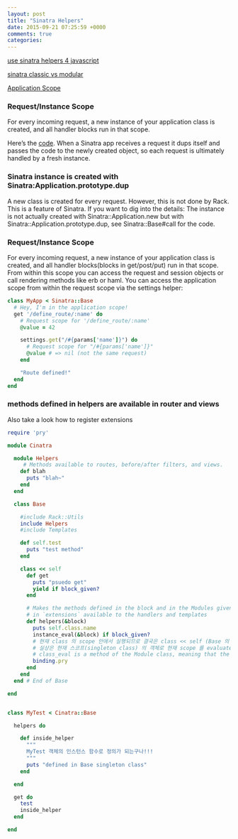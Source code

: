 ```yaml
---
layout: post
title: "Sinatra Helpers"
date: 2015-09-21 07:25:59 +0000
comments: true
categories: 
---
```


[use sinatra helpers 4 javascript](http://www.sitepoint.com/using-sinatra-helpers-to-clean-up-your-code/)

[sinatra classic vs modular](http://blog.carbonfive.com/2013/06/24/sinatra-best-practices-part-one/)

[Application Scope](http://www.sinatrarb.com/intro#Request/Instance%20Scope)


### Request/Instance Scope

For every incoming request, a new instance of your application class is created, and all handler blocks run in that scope.

Here’s the [code](https://github.com/sinatra/sinatra/blob/v1.4.5/lib/sinatra/base.rb#L885-L887). When a Sinatra app receives a request it dups itself and passes the code to the newly created object, so each request is ultimately handled by a fresh instance.

### Sinatra instance is created with Sinatra:Application.prototype.dup

A new class is created for every request. However, this is not done by Rack. This is a feature of Sinatra. If you want to dig into the details: The instance is not actually created with Sinatra::Application.new but with Sinatra::Application.prototype.dup, see Sinatra::Base#call for the code.

### Request/Instance Scope

For every incoming request, a new instance of your application class is created, and all handler blocks(blocks in get/post/put) run in that scope. From within this scope you can access the request and session objects or call rendering methods like erb or haml. You can access the application scope from within the request scope via the settings helper:

```ruby
class MyApp < Sinatra::Base
  # Hey, I'm in the application scope!
  get '/define_route/:name' do
    # Request scope for '/define_route/:name'
    @value = 42

    settings.get("/#{params['name']}") do
      # Request scope for "/#{params['name']}"
      @value # => nil (not the same request)
    end

    "Route defined!"
  end
end
```


### methods defined in helpers are available in router and views

Also take a look how to register extensions


```ruby
require 'pry'

module Cinatra

  module Helpers
     # Methods available to routes, before/after filters, and views.
    def blah
      puts "blah~"
    end
  end

  class Base

    #include Rack::Utils
    include Helpers
    #include Templates

    def self.test
      puts "test method"
    end

    class << self
      def get
        puts "psuedo get"
        yield if block_given?
      end

      # Makes the methods defined in the block and in the Modules given
      # in `extensions` available to the handlers and templates
      def helpers(&block)
        puts self.class.name
        instance_eval(&block) if block_given?
        # 현재 class 의 scope 안에서 실행되므로 결국은 class << self (Base 의 singleton class) 안에서 인자로 넘어온 블락은 evaluate 될줄 알았으나 아니었다.
        # 실상은 현재 스코프(singleton class) 의 객체로 현재 scope 를 evaluate 해서 instalce_eval을 써야 singleton method 로 인식이됨.
        # class_eval is a method of the Module class, meaning that the receiver will be a module or a class. The block you pass to class_eval is evaluated in the context of that class. Defining a method with the standard def keyword within a class defines an instance method.
        binding.pry
      end
    end
  end # End of Base

end


class MyTest < Cinatra::Base

  helpers do

    def inside_helper
      """
      MyTest 객체의 인스턴스 함수로 정의가 되는구나!!!
      """
      puts "defined in Base singleton class"
    end

  end

  get do
    test
    inside_helper
  end

end
```


